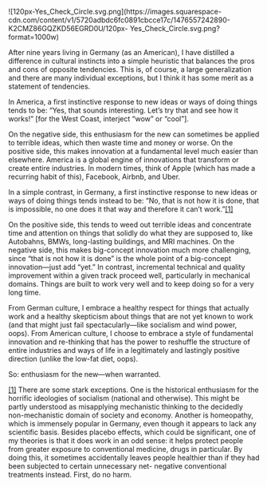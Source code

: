 ![120px-Yes_Check_Circle.svg.png](https://images.squarespace-
cdn.com/content/v1/5720adbdc6fc0891cbcce17c/1476557242890-K2CMZ86GQZKD56EGRD0U/120px-
Yes_Check_Circle.svg.png?format=1000w)

After nine years living in Germany (as an American), I have distilled a
difference in cultural instincts into a simple heuristic that balances the
pros and cons of opposite tendencies. This is, of course, a large
generalization and there are many individual exceptions, but I think it has
some merit as a statement of tendencies.

In America, a first instinctive response to new ideas or ways of doing things
tends to be: “Yes, that sounds interesting. Let’s try that and see how it
works!” [for the West Coast, interject “wow” or “cool”].

On the negative side, this enthusiasm for the new can sometimes be applied to
terrible ideas, which then waste time and money or worse. On the positive
side, this makes innovation at a fundamental level much easier than elsewhere.
America is a global engine of innovations that transform or create entire
industries. In modern times, think of Apple (which has made a recurring habit
of this), Facebook, Airbnb, and Uber.

In a simple contrast, in Germany, a first instinctive response to new ideas or
ways of doing things tends instead to be: “No, that is not how it is done,
that is impossible, no one does it that way and therefore it can’t
work.”[[1]](http://feeds.feedburner.com/Blog-KonradSGraf#_ftn1)

On the positive side, this tends to weed out terrible ideas and concentrate
time and attention on things that solidly do what they are supposed to, like
Autobahns, BMWs, long-lasting buildings, and MRI machines. On the negative
side, this makes big-concept innovation much more challenging, since “that is
not how it is done” is the whole point of a big-concept innovation—just add
“yet.” In contrast, incremental technical and quality improvement within a
given track proceed well, particularly in mechanical domains. Things are built
to work very well and to keep doing so for a very long time.

From German culture, I embrace a healthy respect for things that actually work
and a healthy skepticism about things that are not yet known to work (and that
might just fail spectacularly—like socialism and wind power, oops). From
American culture, I choose to embrace a style of fundamental innovation and
re-thinking that has the power to reshuffle the structure of entire industries
and ways of life in a legitimately and lastingly positive direction (unlike
the low-fat diet, oops).

So: enthusiasm for the new—when warranted.

[[1]](http://feeds.feedburner.com/Blog-KonradSGraf#_ftnref1) There are some
stark exceptions. One is the historical enthusiasm for the horrific ideologies
of socialism (national and otherwise). This might be partly understood as
misapplying mechanistic thinking to the decidedly non-mechanistic domain of
society and economy. Another is homeopathy, which is immensely popular in
Germany, even though it appears to lack any scientific basis. Besides placebo
effects, which could be significant, one of my theories is that it does work
in an odd sense: it helps protect people from greater exposure to conventional
medicine, drugs in particular. By doing this, it sometimes accidentally leaves
people healthier than if they had been subjected to certain unnecessary net-
negative conventional treatments instead. First, do no harm.

